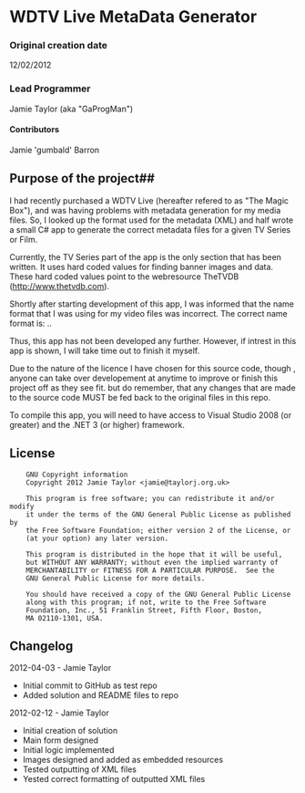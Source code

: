 # WDTV Live MetaData Generator #

### Original creation date ###
12/02/2012

### Lead Programmer ###
Jamie Taylor (aka "GaProgMan")

#### Contributors ####
Jamie 'gumbald' Barron

## Purpose of the project## 
  I had recently purchased a WDTV Live (hereafter refered to as "The Magic Box"), and was having problems with metadata generation for my media files. So, I looked up the format used for the metadata (XML) and half wrote a small C# app to generate the correct metadata files for a given TV Series or Film.

  Currently, the TV Series part of the app is the only section that has been written. It uses hard coded values for finding banner images and data. These hard coded values point to the webresource TheTVDB (http://www.thetvdb.com).

  Shortly after starting development of this app, I was informed that the name format that I was using  for my video files was incorrect. The correct name format is: <ShowName>.<SeasonNumber><EpisodeNumber>.<ext>

  Thus, this app has not been developed any further. However, if intrest in this app is shown, I will take time out to finish it myself.

  Due to the nature of the licence I have chosen for this source code, though , anyone can take over developement at anytime to improve or finish this project off as they see fit. but do remember, that any changes that are made to the source code MUST be fed back to the original files in this repo.

  To compile this app, you will need to have access to Visual Studio 2008 (or greater) and the .NET 3 (or higher) framework.

## License ##

		GNU Copyright information
		Copyright 2012 Jamie Taylor <jamie@taylorj.org.uk>

		This program is free software; you can redistribute it and/or modify
		it under the terms of the GNU General Public License as published by
		the Free Software Foundation; either version 2 of the License, or
		(at your option) any later version.

		This program is distributed in the hope that it will be useful,
		but WITHOUT ANY WARRANTY; without even the implied warranty of
		MERCHANTABILITY or FITNESS FOR A PARTICULAR PURPOSE.  See the
		GNU General Public License for more details.

		You should have received a copy of the GNU General Public License
		along with this program; if not, write to the Free Software
		Foundation, Inc., 51 Franklin Street, Fifth Floor, Boston,
		MA 02110-1301, USA.

## Changelog ##

2012-04-03 - Jamie Taylor
- Initial commit to GitHub as test repo
- Added solution and README files to repo

2012-02-12 - Jamie Taylor
- Initial creation of solution
- Main form designed
- Initial logic implemented
- Images designed and added as embedded resources
- Tested outputting of XML files
- Yested correct formatting of outputted XML files
